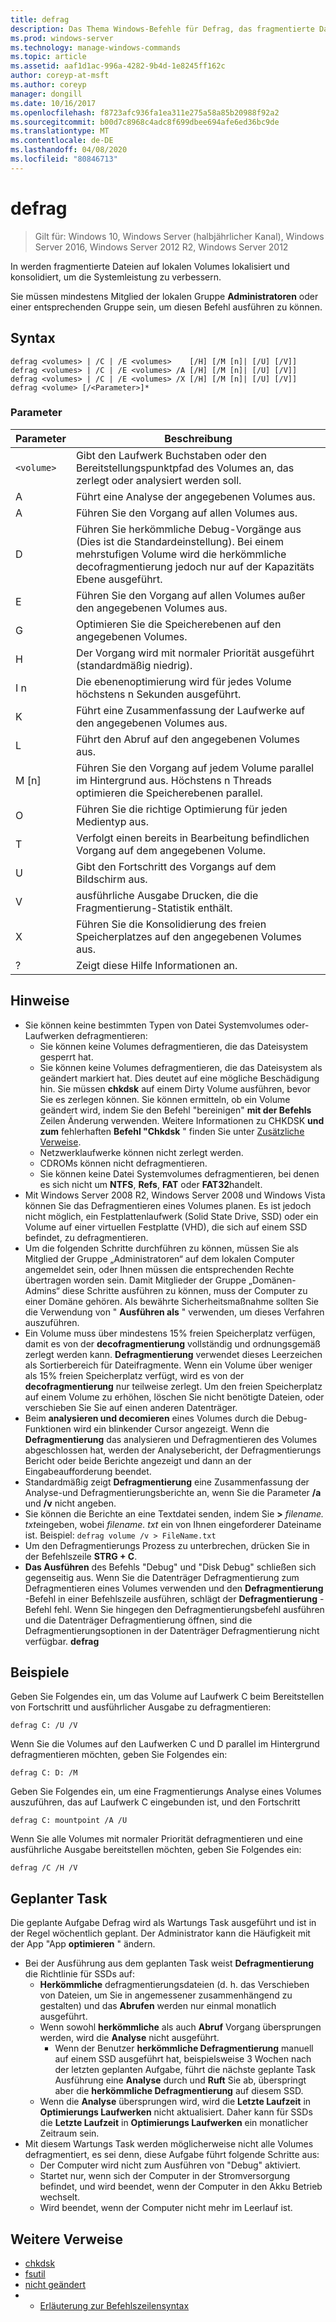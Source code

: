 ```yaml
---
title: defrag
description: Das Thema Windows-Befehle für Defrag, das fragmentierte Dateien auf lokalen Volumes sucht und konsolidiert, um die Systemleistung zu verbessern.
ms.prod: windows-server
ms.technology: manage-windows-commands
ms.topic: article
ms.assetid: aaf1d1ac-996a-4282-9b4d-1e8245ff162c
author: coreyp-at-msft
ms.author: coreyp
manager: dongill
ms.date: 10/16/2017
ms.openlocfilehash: f8723afc936fa1ea311e275a58a85b20988f92a2
ms.sourcegitcommit: b00d7c8968c4adc8f699dbee694afe6ed36bc9de
ms.translationtype: MT
ms.contentlocale: de-DE
ms.lasthandoff: 04/08/2020
ms.locfileid: "80846713"
---
```

# <a name="defrag"></a>defrag

>Gilt für: Windows 10, Windows Server (halbjährlicher Kanal), Windows Server 2016, Windows Server 2012 R2, Windows Server 2012

In werden fragmentierte Dateien auf lokalen Volumes lokalisiert und konsolidiert, um die Systemleistung zu verbessern.

Sie müssen mindestens Mitglied der lokalen Gruppe **Administratoren** oder einer entsprechenden Gruppe sein, um diesen Befehl ausführen zu können.

## <a name="syntax"></a>Syntax
```
defrag <volumes> | /C | /E <volumes>    [/H] [/M [n]| [/U] [/V]]
defrag <volumes> | /C | /E <volumes> /A [/H] [/M [n]| [/U] [/V]]
defrag <volumes> | /C | /E <volumes> /X [/H] [/M [n]| [/U] [/V]]
defrag <volume> [/<Parameter>]*
```
### <a name="parameters"></a>Parameter

|Parameter|Beschreibung|
|-------|--------|
|`<volume>`|Gibt den Laufwerk Buchstaben oder den Bereitstellungspunktpfad des Volumes an, das zerlegt oder analysiert werden soll.|
|A|Führt eine Analyse der angegebenen Volumes aus.|
|A|Führen Sie den Vorgang auf allen Volumes aus.|
|D|Führen Sie herkömmliche Debug-Vorgänge aus (Dies ist die Standardeinstellung). Bei einem mehrstufigen Volume wird die herkömmliche decofragmentierung jedoch nur auf der Kapazitäts Ebene ausgeführt.|
|E|Führen Sie den Vorgang auf allen Volumes außer den angegebenen Volumes aus.|
|G|Optimieren Sie die Speicherebenen auf den angegebenen Volumes.|
|H|Der Vorgang wird mit normaler Priorität ausgeführt (standardmäßig niedrig).|
|I n|Die ebenenoptimierung wird für jedes Volume höchstens n Sekunden ausgeführt.|
|K|Führt eine Zusammenfassung der Laufwerke auf den angegebenen Volumes aus.|
|L|Führt den Abruf auf den angegebenen Volumes aus.|
|M [n]|Führen Sie den Vorgang auf jedem Volume parallel im Hintergrund aus. Höchstens n Threads optimieren die Speicherebenen parallel.|
|O|Führen Sie die richtige Optimierung für jeden Medientyp aus.|
|T|Verfolgt einen bereits in Bearbeitung befindlichen Vorgang auf dem angegebenen Volume.|
|U|Gibt den Fortschritt des Vorgangs auf dem Bildschirm aus.|
|V|ausführliche Ausgabe Drucken, die die Fragmentierung-Statistik enthält.|
|X|Führen Sie die Konsolidierung des freien Speicherplatzes auf den angegebenen Volumes aus.|
|?|Zeigt diese Hilfe Informationen an.|

## <a name="remarks"></a>Hinweise
- Sie können keine bestimmten Typen von Datei Systemvolumes oder-Laufwerken defragmentieren:
  -   Sie können keine Volumes defragmentieren, die das Dateisystem gesperrt hat.
  -   Sie können keine Volumes defragmentieren, die das Dateisystem als geändert markiert hat. Dies deutet auf eine mögliche Beschädigung hin. Sie müssen **chkdsk** auf einem Dirty Volume ausführen, bevor Sie es zerlegen können. Sie können ermitteln, ob ein Volume geändert wird, indem Sie den Befehl "bereinigen" **mit der Befehls** Zeilen Änderung verwenden. Weitere Informationen zu CHKDSK **und zum** fehlerhaften **Befehl "Chkdsk** " finden Sie unter [Zusätzliche Verweise](defrag.md#BKMK_additionalRef).
  -   Netzwerklaufwerke können nicht zerlegt werden.
  -   CDROMs können nicht defragmentieren.
  -   Sie können keine Datei Systemvolumes defragmentieren, bei denen es sich nicht um **NTFS**, **Refs**, **FAT** oder **FAT32**handelt.
- Mit Windows Server 2008 R2, Windows Server 2008 und Windows Vista können Sie das Defragmentieren eines Volumes planen. Es ist jedoch nicht möglich, ein Festplattenlaufwerk (Solid State Drive, SSD) oder ein Volume auf einer virtuellen Festplatte (VHD), die sich auf einem SSD befindet, zu defragmentieren.
- Um die folgenden Schritte durchführen zu können, müssen Sie als Mitglied der Gruppe „Administratoren“ auf dem lokalen Computer angemeldet sein, oder Ihnen müssen die entsprechenden Rechte übertragen worden sein. Damit Mitglieder der Gruppe „Domänen-Admins“ diese Schritte ausführen zu können, muss der Computer zu einer Domäne gehören. Als bewährte Sicherheitsmaßnahme sollten Sie die Verwendung von " **Ausführen als** " verwenden, um dieses Verfahren auszuführen.
- Ein Volume muss über mindestens 15% freien Speicherplatz verfügen, damit es von der **decofragmentierung** vollständig und ordnungsgemäß zerlegt werden kann. **Defragmentierung** verwendet dieses Leerzeichen als Sortierbereich für Dateifragmente. Wenn ein Volume über weniger als 15% freien Speicherplatz verfügt, wird es von der **decofragmentierung** nur teilweise zerlegt. Um den freien Speicherplatz auf einem Volume zu erhöhen, löschen Sie nicht benötigte Dateien, oder verschieben Sie Sie auf einen anderen Datenträger.
- Beim **analysieren und decomieren** eines Volumes durch die Debug-Funktionen wird ein blinkender Cursor angezeigt. Wenn die **Defragmentierung** das analysieren und Defragmentieren des Volumes abgeschlossen hat, werden der Analysebericht, der Defragmentierungs Bericht oder beide Berichte angezeigt und dann an der Eingabeaufforderung beendet.
- Standardmäßig zeigt **Defragmentierung** eine Zusammenfassung der Analyse-und Defragmentierungsberichte an, wenn Sie die Parameter **/a** und **/v** nicht angeben.
- Sie können die Berichte an eine Textdatei senden, indem Sie **>** <em>filename. txt</em>eingeben, wobei *filename. txt* ein von Ihnen eingeforderer Dateiname ist. Beispiel: `defrag volume /v > FileName.txt`
- Um den Defragmentierungs Prozess zu unterbrechen, drücken Sie in der Befehlszeile **STRG + C**.
- **Das Ausführen** des Befehls "Debug" und "Disk Debug" schließen sich gegenseitig aus. Wenn Sie die Datenträger Defragmentierung zum Defragmentieren eines Volumes verwenden und den **Defragmentierung** -Befehl in einer Befehlszeile ausführen, schlägt der **Defragmentierung** -Befehl fehl. Wenn Sie hingegen den Defragmentierungsbefehl ausführen und die Datenträger Defragmentierung öffnen, sind die Defragmentierungsoptionen in der Datenträger Defragmentierung nicht verfügbar. **defrag**

## <a name="examples"></a><a name=BKMK_examples></a>Beispiele
Geben Sie Folgendes ein, um das Volume auf Laufwerk C beim Bereitstellen von Fortschritt und ausführlicher Ausgabe zu defragmentieren:
```
defrag C: /U /V
```
Wenn Sie die Volumes auf den Laufwerken C und D parallel im Hintergrund defragmentieren möchten, geben Sie Folgendes ein:
```
defrag C: D: /M
```
Geben Sie Folgendes ein, um eine Fragmentierungs Analyse eines Volumes auszuführen, das auf Laufwerk C eingebunden ist, und den Fortschritt
```
defrag C: mountpoint /A /U
```
Wenn Sie alle Volumes mit normaler Priorität defragmentieren und eine ausführliche Ausgabe bereitstellen möchten, geben Sie Folgendes ein:
```
defrag /C /H /V
```

## <a name="scheduled-task"></a><a name=BKMK_scheduledTask></a>Geplanter Task
Die geplante Aufgabe Defrag wird als Wartungs Task ausgeführt und ist in der Regel wöchentlich geplant. Der Administrator kann die Häufigkeit mit der App "App **optimieren** " ändern.
- Bei der Ausführung aus dem geplanten Task weist **Defragmentierung** die Richtlinie für SSDs auf:
   - **Herkömmliche** defragmentierungsdateien (d. h. das Verschieben von Dateien, um Sie in angemessener zusammenhängend zu gestalten) und das **Abrufen** werden nur einmal monatlich ausgeführt.
   - Wenn sowohl **herkömmliche** als auch **Abruf** Vorgang übersprungen werden, wird die **Analyse** nicht ausgeführt.
      - Wenn der Benutzer **herkömmliche Defragmentierung** manuell auf einem SSD ausgeführt hat, beispielsweise 3 Wochen nach der letzten geplanten Aufgabe, führt die nächste geplante Task Ausführung eine **Analyse** durch und **Ruft** Sie ab, überspringt aber die **herkömmliche Defragmentierung** auf diesem SSD.
   - Wenn die **Analyse** übersprungen wird, wird die **Letzte Laufzeit** in **Optimierungs Laufwerken** nicht aktualisiert.  Daher kann für SSDs die **Letzte Laufzeit** in **Optimierungs Laufwerken** ein monatlicher Zeitraum sein.
- Mit diesem Wartungs Task werden möglicherweise nicht alle Volumes defragmentiert, es sei denn, diese Aufgabe führt folgende Schritte aus:
   - Der Computer wird nicht zum Ausführen von "Debug" aktiviert.
   - Startet nur, wenn sich der Computer in der Stromversorgung befindet, und wird beendet, wenn der Computer in den Akku Betrieb wechselt.
   - Wird beendet, wenn der Computer nicht mehr im Leerlauf ist.

## <a name="additional-references"></a><a name=BKMK_additionalRef></a>Weitere Verweise
-   [chkdsk](chkdsk.md)
-   [fsutil](fsutil.md)
-   [nicht geändert](fsutil-dirty.md)
-   - [Erläuterung zur Befehlszeilensyntax](command-line-syntax-key.md)
